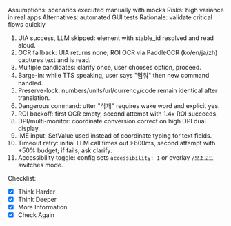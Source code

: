 Assumptions: scenarios executed manually with mocks
Risks: high variance in real apps
Alternatives: automated GUI tests
Rationale: validate critical flows quickly
1. UIA success, LLM skipped: element with stable_id resolved and read aloud.
2. OCR fallback: UIA returns none; ROI OCR via PaddleOCR (ko/en/ja/zh) captures text and is read.
3. Multiple candidates: clarify once, user chooses option, proceed.
4. Barge-in: while TTS speaking, user says "멈춰" then new command handled.
5. Preserve-lock: numbers/units/url/currency/code remain identical after translation.
6. Dangerous command: utter "삭제" requires wake word and explicit yes.
7. ROI backoff: first OCR empty, second attempt with 1.4x ROI succeeds.
8. DPI/multi-monitor: coordinate conversion correct on high DPI dual display.
9. IME input: SetValue used instead of coordinate typing for text fields.
10. Timeout retry: initial LLM call times out >600ms, second attempt with +50% budget; if fails, ask clarify.
11. Accessibility toggle: config sets `accessibility: 1` or overlay `/보조모드` switches mode.

Checklist:
- [x] Think Harder
- [x] Think Deeper
- [x] More Information
- [x] Check Again
